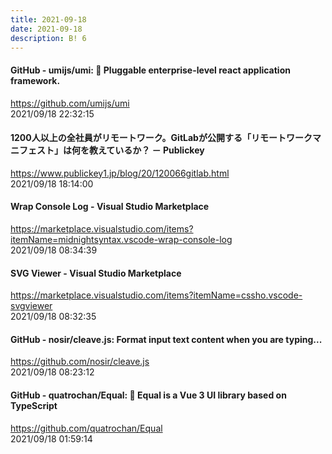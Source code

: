 ```yaml
---
title: 2021-09-18
date: 2021-09-18
description: B! 6
---
```


#### GitHub - umijs/umi: 🌋 Pluggable enterprise-level react application framework.
https://github.com/umijs/umi<br>
2021/09/18 22:32:15<br>


#### 1200人以上の全社員がリモートワーク。GitLabが公開する「リモートワークマニフェスト」は何を教えているか？ － Publickey
https://www.publickey1.jp/blog/20/120066gitlab.html<br>
2021/09/18 18:14:00<br>


#### Wrap Console Log - Visual Studio Marketplace
https://marketplace.visualstudio.com/items?itemName=midnightsyntax.vscode-wrap-console-log<br>
2021/09/18 08:34:39<br>


#### SVG Viewer - Visual Studio Marketplace
https://marketplace.visualstudio.com/items?itemName=cssho.vscode-svgviewer<br>
2021/09/18 08:32:35<br>


#### GitHub - nosir/cleave.js: Format input text content when you are typing...
https://github.com/nosir/cleave.js<br>
2021/09/18 08:23:12<br>


#### GitHub - quatrochan/Equal: 🧬 Equal is a Vue 3 UI library based on TypeScript
https://github.com/quatrochan/Equal<br>
2021/09/18 01:59:14<br>


